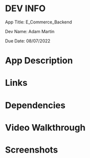# DEV INFO
App Title: E_Commerce_Backend

Dev Name: Adam Martin

Due Date: 08/07/2022

# App Description

# Links

# Dependencies

# Video Walkthrough

# Screenshots